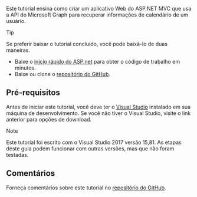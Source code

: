 <!-- markdownlint-disable MD002 MD041 -->

Este tutorial ensina como criar um aplicativo Web do ASP.NET MVC que usa a API do Microsoft Graph para recuperar informações de calendário de um usuário.

> [!TIP]
> Se preferir baixar o tutorial concluído, você pode baixá-lo de duas maneiras.
>
> - Baixe o [início rápido do ASP.net](https://developer.microsoft.com/graph/quick-start?platform=option-dotnet) para obter o código de trabalho em minutos.
> - Baixe ou clone o [repositório do GitHub](https://github.com/microsoftgraph/msgraph-training-aspnetmvcapp).

## <a name="prerequisites"></a>Pré-requisitos

Antes de iniciar este tutorial, você deve ter o [Visual Studio](https://visualstudio.microsoft.com/vs/) instalado em sua máquina de desenvolvimento. Se você não tiver o Visual Studio, visite o link anterior para opções de download.

> [!NOTE]
> Este tutorial foi escrito com o Visual Studio 2017 versão 15,81. As etapas deste guia podem funcionar com outras versões, mas que não foram testadas.

## <a name="feedback"></a>Comentários

Forneça comentários sobre este tutorial no [repositório do GitHub](https://github.com/microsoftgraph/msgraph-training-aspnetmvcapp).